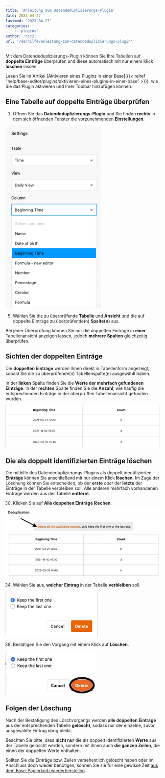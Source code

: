 ```yaml
---
title: 'Anleitung zum Datendeduplizierungs-Plugin'
date: 2023-04-27
lastmod: '2023-04-27'
categories:
    - 'plugins'
author: 'nsc2'
url: '/de/hilfe/anleitung-zum-datendeduplizierungs-plugin'
---
```


Mit dem Datendeduplizierungs-Plugin können Sie Ihre Tabellen auf **doppelte Einträge** überprüfen und diese automatisch mit nur einem Klick **löschen** lassen.

Lesen Sie im Artikel [Aktivieren eines Plugins in einer Base]({{< relref "help/base-editor/plugins/aktivieren-eines-plugins-in-einer-base" >}}), wie Sie das Plugin aktivieren und Ihrer Toolbar hinzufügen können.

## Eine Tabelle auf doppelte Einträge überprüfen

1. Öffnen Sie das **Datendeduplizierungs-Plugin** und Sie finden **rechts** in dem sich öffnenden Fenster die vorzunehmenden **Einstellungen**.

![Auswahl der Tabelle, Tabellenansicht und Tabellenspalten, die auf doppelte Einträge überprüft werden sollen ](images/select-data-to-get-checked-on-double-entries.png)

5. Wählen Sie die zu überprüfende **Tabelle** und **Ansicht** und die auf doppelte Einträge zu überprüfende(n) **Spalte(n)** aus.

Bei jeder Überprüfung können Sie nur die doppelten Einträge in **einer** Tabellenansicht anzeigen lassen, jedoch **mehrere Spalten** gleichzeitig überprüfen.

## Sichten der doppelten Einträge

Die **doppelten Einträge** werden Ihnen direkt in Tabellenform angezeigt, sobald Sie die zu überprüfende(n) Tabellenspalte(n) ausgewählt haben.

In der **linken** Spalte finden Sie die **Werte der mehrfach gefundenen Einträge**. In der **rechten** Spalte finden Sie die **Anzahl**, wie häufig die entsprechenden Einträge in der überprüften Tabellenansicht gefunden wurden.

![Mithilfe des Datendeduplizierungs-Plugins identifizierte doppelte Einträge in der definierten Tabellenspalte](images/detected-double-entries-in-table.png)

## Die als doppelt identifizierten Einträge löschen

Die mithilfe des Datendeduplizierungs-Plugins als doppelt identifizierten **Einträge** können Sie anschließend mit nur einem Klick **löschen**. Im Zuge der Löschung können Sie entscheiden, ob der **erste** _oder_ der **letzte** der Einträge in der Tabelle verbleiben soll. Alle anderen mehrfach vorhandenen Einträge werden aus der Tabelle **entfernt**.

30. Klicken Sie auf **Alle doppelten Einträge löschen**.

![Löschen der als doppelt identifizierten Einträge](images/delete-all-the-double-entries.jpg)

34. Wählen Sie aus, **welcher Eintrag** in der Tabelle **verbleiben** soll.

![Auswahl des Eintrags, der in der ausgewählten Tabelle verbleiben soll](images/decide-which-entry-to-keep.png)

38. Bestätigen Sie den Vorgang mit einem Klick auf **Löschen**.

![Bestätigung der Löschung der doppelten Einträge](images/confirm-delete-double-entries.jpg)

## Folgen der Löschung

Nach der Bestätigung des Löschvorgangs werden **alle doppelten Einträge** aus der entsprechenden Tabelle **gelöscht**, sodass nur der einzelne, zuvor ausgewählte Eintrag übrig bleibt.

Beachten Sie bitte, dass **nicht nur** die als doppelt identifizierten **Werte** aus der Tabelle gelöscht werden, sondern mit ihnen auch **die ganzen Zeilen**, die einen der doppelten Werte enthalten.

Sollten Sie die Einträge bzw. Zeilen versehentlich gelöscht haben oder im Anschluss doch wieder benötigen, können Sie sie für eine gewisse Zeit [aus dem Base-Papierkorb wiederherstellen](https://seatable.io/docs/historie-und-versionen/tabellen-und-zeilen-aus-dem-papierkorb-zurueckholen/).
